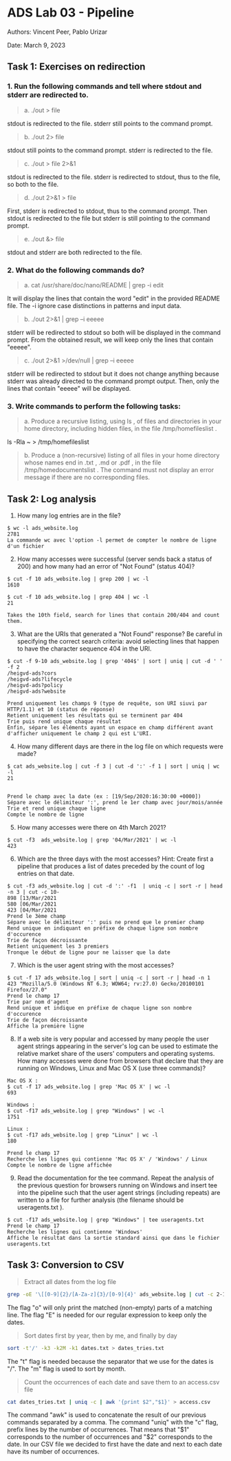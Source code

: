 # ADS Lab 03 - Pipeline

Authors: Vincent Peer, Pablo Urizar

Date: March 9, 2023

## Task 1: Exercises on redirection

### 1. Run the following commands and tell where stdout and stderr are redirected to.  
> a. ./out > file  

stdout is redirected to the file. stderr still points to the command prompt.  
> b. ./out 2> file   

stdout still points to the command prompt. stderr is redirected to the file.   
> c. ./out > file 2>&1   
 
stdout is redirected to the file. stderr is redirected to stdout, thus to the file, so both to the file.  
> d. ./out 2>&1 > file  
 
First, stderr is redirected to stdout, thus to the command prompt. Then stdout is redirected to the file but stderr is still pointing to the command prompt.  
> e. ./out &> file  
 
stdout and stderr are both redirected to the file.   


### 2. What do the following commands do?
> a. cat /usr/share/doc/nano/README | grep -i edit

It will display the lines that contain the word "edit" in the provided README file. The -i ignore case distinctions in patterns and input data.

> b. ./out 2>&1 | grep –i eeeee

stderr will be redirected to stdout so both will be displayed in the command prompt. From the obtained result, we will keep only the lines that contain "eeeee".

> c. ./out 2>&1 >/dev/null | grep –i eeeee

stderr will be redirected to stdout but it does not change anything because stderr was already directed to the command prompt output. Then, only the lines that contain "eeeee" will be displayed.

### 3. Write commands to perform the following tasks:
> a. Produce a recursive listing, using ls , of files and directories in your
home directory, including hidden files, in the file /tmp/homefileslist .

ls -Rla ~ > /tmp/homefileslist

> b. Produce a (non-recursive) listing of all files in your home directory whose names end in .txt , .md or .pdf , in the file /tmp/homedocumentslist . The command must not display an error message if there are no corresponding files.



## Task 2: Log analysis

1. How many log entries are in the file?
```  
$ wc -l ads_website.log
2781 
La commande wc avec l'option -l permet de compter le nombre de ligne d'un fichier
```

2. How many accesses were successful (server sends back a status of 200) and how
many had an error of "Not Found" (status 404)?  
```
$ cut -f 10 ads_website.log | grep 200 | wc -l
1610

$ cut -f 10 ads_website.log | grep 404 | wc -l
21

Takes the 10th field, search for lines that contain 200/404 and count them.
```


3. What are the URIs that generated a "Not Found" response? Be careful in
specifying the correct search criteria: avoid selecting lines that happen to
have the character sequence 404 in the URI.  
```
$ cut -f 9-10 ads_website.log | grep '404$' | sort | uniq | cut -d ' ' -f 2
/heigvd-ads?cors
/heigvd-ads?lifecycle
/heigvd-ads?policy
/heigvd-ads?website  

Prend uniquement les champs 9 (type de requête, son URI siuvi par HTTP/1.1) et 10 (status de réponse)  
Retient uniquement les résultats qui se terminent par 404
Trie puis rend unique chaque résultat
Enfin, sépare les éléments ayant un espace en champ différent avant d'afficher uniquement le champ 2 qui est L'URI.
```

4. How many different days are there in the log file on which requests were made?  
```   
$ cat ads_website.log | cut -f 3 | cut -d ':' -f 1 | sort | uniq | wc -l  
21  


Prend le champ avec la date (ex : [19/Sep/2020:16:30:00 +0000])
Sépare avec le délimiteur ':', prend le 1er champ avec jour/mois/année
Trie et rend unique chaque ligne
Compte le nombre de ligne  
```

5. How many accesses were there on 4th March 2021?  
```
$ cut -f3  ads_website.log | grep '04/Mar/2021' | wc -l   
423
```
6. Which are the three days with the most accesses? Hint: Create first a pipeline
that produces a list of dates preceded by the count of log entries on that
date.
```
$ cut -f3 ads_website.log | cut -d ':' -f1  | uniq -c | sort -r | head -n 3 | cut -c 10- 
898 [13/Mar/2021
580 [06/Mar/2021
423 [04/Mar/2021
Prend le 3ème champ
Sépare avec le délimiteur ':' puis ne prend que le premier champ
Rend unique en indiquant en préfixe de chaque ligne son nombre d'occurence
Trie de façon décroissante
Retient uniquement les 3 premiers
Tronque le début de ligne pour ne laisser que la date
```

7. Which is the user agent string with the most accesses?
```
$ cut -f 17 ads_website.log | sort | uniq -c | sort -r | head -n 1
423 "Mozilla/5.0 (Windows NT 6.3; WOW64; rv:27.0) Gecko/20100101 Firefox/27.0"
Prend le champ 17
Trie par nom d'agent
Rend unique et indique en préfixe de chaque ligne son nombre d'occurence
Trie de façon décroissante
Affiche la première ligne
```
8. If a web site is very popular and accessed by many people the user agent
strings appearing in the server's log can be used to estimate the relative
market share of the users' computers and operating systems. How many accesses
were done from browsers that declare that they are running on Windows, Linux
and Mac OS X (use three commands)?
```
Mac OS X :
$ cut -f 17 ads_website.log | grep 'Mac OS X' | wc -l
693

Windows :
$ cut -f17 ads_website.log | grep "Windows" | wc -l
1751

Linux :
$ cut -f17 ads_website.log | grep "Linux" | wc -l
180

Prend le champ 17
Recherche les lignes qui contienne 'Mac OS X' / 'Windows' / Linux
Compte le nombre de ligne affichée
```
9. Read the documentation for the tee command. Repeat the analysis of the
previous question for browsers running on Windows and insert tee into the
pipeline such that the user agent strings (including repeats) are written to a
file for further analysis (the filename should be useragents.txt ).
```
$ cut -f17 ads_website.log | grep "Windows" | tee useragents.txt
Prend le champ 17
Recherche les lignes qui contienne 'Windows'
Affiche le résultat dans la sortie standard ainsi que dans le fichier useragents.txt
```


## Task 3: Conversion to CSV
> Extract all dates from the log file

```bash
grep -oE '\[[0-9]{2}/[A-Za-z]{3}/[0-9]{4}' ads_website.log | cut -c 2-12 > dates.txt
```

The flag "o" will only print the matched (non-empty) parts of a matching line. The flag "E" is needed for our regular expression to keep only the dates.

> Sort dates first by year, then by me, and finally by day

```bash
sort -t'/' -k3 -k2M -k1 dates.txt > dates_tries.txt
```

The "t" flag is needed because the separator that we use for the dates is "/". The "m" flag is used to sort by month.

> Count the occurrences of each date and save them to an access.csv file

```bash
cat dates_tries.txt | uniq -c | awk '{print $2","$1}' > access.csv
```

The command "awk" is used to concatenate the result of our previous commands separated by a comma. The command "uniq" with the "c" flag, prefix lines by the number of occurrences. That means that "$1" corresponds to the number of occurrences and "$2" corresponds to the date. In our CSV file we decided to first have the date and next to each date have its number of occurrences.
